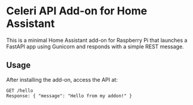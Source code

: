 # Celeri API Add-on for Home Assistant

This is a minimal Home Assistant add-on for Raspberry Pi that launches a FastAPI app using Gunicorn and responds with a simple REST message.

## Usage

After installing the add-on, access the API at:

```
GET /hello
Response: { "message": "Hello from my addon!" }
```
